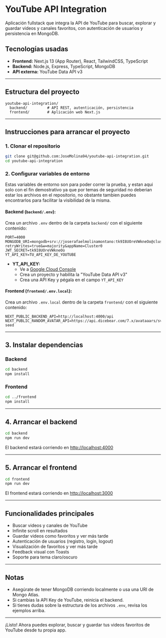 # YouTube API Integration

Aplicación fullstack que integra la API de YouTube para buscar, explorar y guardar videos y canales favoritos, con autenticación de usuarios y persistencia en MongoDB.

## Tecnologías usadas

- **Frontend:** Next.js 13 (App Router), React, TailwindCSS, TypeScript
- **Backend:** Node.js, Express, TypeScript, MongoDB
- **API externa:** YouTube Data API v3

---

## Estructura del proyecto

```
youtube-api-integration/
  backend/         # API REST, autenticación, persistencia
  frontend/        # Aplicación web Next.js
```

---

## Instrucciones para arrancar el proyecto

### 1. Clonar el repositorio

```bash
git clone git@github.com:JoseMolina94/youtube-api-integration.git
cd youtube-api-integration
```

### 2. Configurar variables de entorno

Estas variables de entorno son para poder correr la prueba, y estan aqui solo con el fin demostrativo ya que por temas de seguridad no deberian estar los archivos en el repositorio, no obstante tambien puedes encontrarlos para facilitar la visibilidad de la misma.

#### Backend (`backend/.env`):

Crea un archivo `.env` dentro de la carpeta `backend/` con el siguiente contenido:

```
PORT=4000
MONGODB_URI=mongodb+srv://joserafaelmolinamontano:tk9I8UOreVWkneOo@cluster0.cuifffw.mongodb.net/video_store?retryWrites=true&w=majority&appName=Cluster0
JWT_SECRET=tk9I8UOreVWkneOo
YT_API_KEY=TU_API_KEY_DE_YOUTUBE
```

- **YT_API_KEY:**
  - Ve a [Google Cloud Console](https://console.cloud.google.com/apis/credentials)
  - Crea un proyecto y habilita la "YouTube Data API v3"
  - Crea una API Key y pégala en el campo `YT_API_KEY`

#### Frontend (`frontend/.env.local`):

Crea un archivo `.env.local` dentro de la carpeta `frontend/` con el siguiente contenido:

```
NEXT_PUBLIC_BACKEND_API=http://localhost:4000/api
NEXT_PUBLIC_RANDOM_AVATAR_API=https://api.dicebear.com/7.x/avataaars/svg?seed
```

---

## 3. Instalar dependencias

### Backend
```bash
cd backend
npm install
```

### Frontend
```bash
cd ../frontend
npm install
```

---

## 4. Arrancar el backend
```bash
cd backend
npm run dev
```
El backend estará corriendo en [http://localhost:4000](http://localhost:4000)

---

## 5. Arrancar el frontend
```bash
cd frontend
npm run dev
```
El frontend estará corriendo en [http://localhost:3000](http://localhost:3000)

---

## Funcionalidades principales
- Buscar videos y canales de YouTube
- Infinite scroll en resultados
- Guardar videos como favoritos y ver más tarde
- Autenticación de usuarios (registro, login, logout)
- Visualización de favoritos y ver más tarde
- Feedback visual con Toasts
- Soporte para tema claro/oscuro

---

## Notas
- Asegúrate de tener MongoDB corriendo localmente o usa una URI de Mongo Atlas.
- Si cambias la API Key de YouTube, reinicia el backend.
- Si tienes dudas sobre la estructura de los archivos `.env`, revisa los ejemplos arriba.

---

¡Listo! Ahora puedes explorar, buscar y guardar tus videos favoritos de YouTube desde tu propia app.
